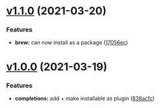 # [v1.1.0](https://github.com/olets/nitro-zsh-completions/compare/v1.0.0...v1.1.0) (2021-03-20)


### Features

* **brew:** can now install as a package ([17056ec](https://github.com/olets/nitro-zsh-completions/commit/17056ec7166351d9565766b9e344deb1c22c7d00))



# [v1.0.0](https://github.com/olets/nitro-zsh-completions/compare/initial...v1.0.0) (2021-03-19)


### Features

* **completions:** add + make installable as plugin ([838acfc](https://github.com/olets/nitro-zsh-completions/commit/838acfc1b886e1ff3557de048da75e194a7ddcfe))




